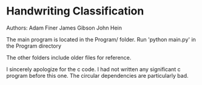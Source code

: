 # Handwriting Classification

Authors: 
    Adam Finer
    James Gibson
    John Hein


The main program is located in the Program/ folder.
Run 'python main.py' in the Program directory

The other folders include older files for reference.

I sincerely apologize for the c code. I had not written
any significant c program before this one. The circular
dependencies are particularly bad. 





